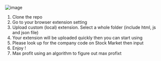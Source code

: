 ![image](https://github.com/hieunguyen0802/Timing-Stock-Market-Tool/assets/26492106/889fe7d9-2817-40f3-a8e4-d8ce1c46b38a)

1. Clone the repo
2. Go to your browser extension setting
3. Upload custom (local) extension. Select a whole folder (include html, js and json file)
4. Your extension will be uploaded quickly then you can start using
5. Please look up for the company code on Stock Market then input
6. Enjoy !
7. Max profit using an algorithm to figure out max profixt

